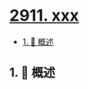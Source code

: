 # [2911. xxx](https://github.com/Tdahuyou/TNotes.leetcode/tree/main/notes/2911.%20xxx)

<!-- region:toc -->

- [1. 📝 概述](#1--概述)

<!-- endregion:toc -->

## 1. 📝 概述
